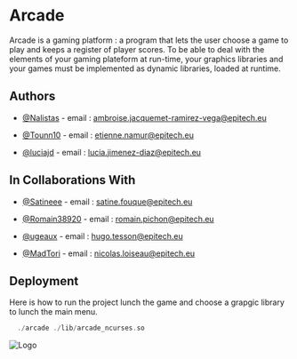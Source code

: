 
# Arcade

Arcade is a gaming platform : a program that lets the user choose a game to play and keeps a register of player scores.
To be able to deal with the elements of your gaming plateform at run-time, your graphics libraries and your games
must be implemented as dynamic libraries, loaded at runtime.


## Authors
- [@Nalistas](https://www.github.com/Nalistas) - email :    ambroise.jacquemet-ramirez-vega@epitech.eu

- [@Tounn10](https://www.github.com/Tounn10) - email : etienne.namur@epitech.eu

- [@luciajd](https://www.github.com/luciajd) - email : lucia.jimenez-diaz@epitech.eu

## In Collaborations With
- [@Satineee](https://www.github.com/Satineee) - email :    satine.fouque@epitech.eu

- [@Romain38920](https://www.github.com/Romain38920) - email :  romain.pichon@epitech.eu

- [@ugeaux](https://www.github.com/ugeaux) - email :    hugo.tesson@epitech.eu

- [@MadTori](https://www.github.com/MadTori) - email :  nicolas.loiseau@epitech.eu

## Deployment

Here is how to run the project lunch the game and choose a grapgic library to lunch the main menu.

```C++
  ./arcade ./lib/arcade_ncurses.so
```

![Logo](https://avatars.githubusercontent.com/u/7068904?s=200&v=4)

